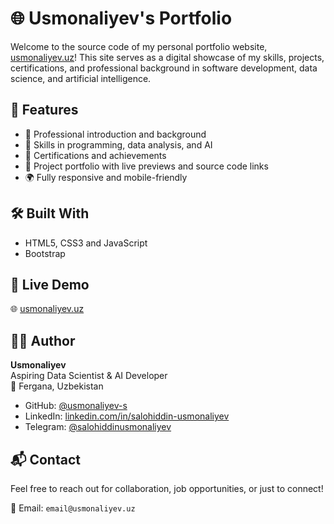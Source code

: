 # 🌐 Usmonaliyev's Portfolio

Welcome to the source code of my personal portfolio website, [usmonaliyev.uz](https://usmonaliyev.uz)! This site serves as a digital showcase of my skills, projects, certifications, and professional background in software development, data science, and artificial intelligence.

## 🚀 Features

- 🎯 Professional introduction and background
- 🧠 Skills in programming, data analysis, and AI
- 🧾 Certifications and achievements
- 📂 Project portfolio with live previews and source code links
- 🌍 Fully responsive and mobile-friendly


## 🛠️ Built With

- HTML5, CSS3 and JavaScript
- Bootstrap

## 🔗 Live Demo

🌐 [usmonaliyev.uz](https://usmonaliyev.uz)

## 🧑‍💻 Author

**Usmonaliyev**  
Aspiring Data Scientist & AI Developer  
📍 Fergana, Uzbekistan

- GitHub: [@usmonaliyev-s](https://github.com/usmonaliyev-s)
- LinkedIn: [linkedin.com/in/salohiddin-usmonaliyev](https://www.linkedin.com/in/salohiddin-usmonaliyev-b3144036a/)  
- Telegram: [@salohiddinusmonaliyev](https://t.me/salohiddinusmonaliyev)

## 📬 Contact

Feel free to reach out for collaboration, job opportunities, or just to connect!

📧 Email: `email@usmonaliyev.uz`
